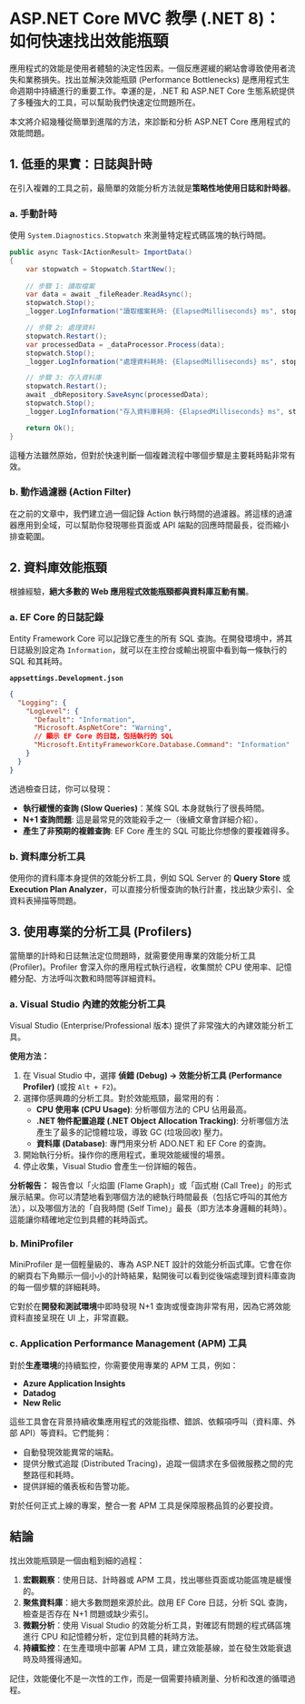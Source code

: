 # ASP.NET Core MVC 教學 (.NET 8)：如何快速找出效能瓶頸

應用程式的效能是使用者體驗的決定性因素。一個反應遲緩的網站會導致使用者流失和業務損失。找出並解決效能瓶頸 (Performance Bottlenecks) 是應用程式生命週期中持續進行的重要工作。幸運的是，.NET 和 ASP.NET Core 生態系統提供了多種強大的工具，可以幫助我們快速定位問題所在。

本文將介紹幾種從簡單到進階的方法，來診斷和分析 ASP.NET Core 應用程式的效能問題。

## 1. 低垂的果實：日誌與計時

在引入複雜的工具之前，最簡單的效能分析方法就是**策略性地使用日誌和計時器**。

### a. 手動計時

使用 `System.Diagnostics.Stopwatch` 來測量特定程式碼區塊的執行時間。

```csharp
public async Task<IActionResult> ImportData()
{
    var stopwatch = Stopwatch.StartNew();
    
    // 步驟 1: 讀取檔案
    var data = await _fileReader.ReadAsync();
    stopwatch.Stop();
    _logger.LogInformation("讀取檔案耗時: {ElapsedMilliseconds} ms", stopwatch.ElapsedMilliseconds);

    // 步驟 2: 處理資料
    stopwatch.Restart();
    var processedData = _dataProcessor.Process(data);
    stopwatch.Stop();
    _logger.LogInformation("處理資料耗時: {ElapsedMilliseconds} ms", stopwatch.ElapsedMilliseconds);

    // 步驟 3: 存入資料庫
    stopwatch.Restart();
    await _dbRepository.SaveAsync(processedData);
    stopwatch.Stop();
    _logger.LogInformation("存入資料庫耗時: {ElapsedMilliseconds} ms", stopwatch.ElapsedMilliseconds);

    return Ok();
}
```
這種方法雖然原始，但對於快速判斷一個複雜流程中哪個步驟是主要耗時點非常有效。

### b. 動作過濾器 (Action Filter)

在之前的文章中，我們建立過一個記錄 Action 執行時間的過濾器。將這樣的過濾器應用到全域，可以幫助你發現哪些頁面或 API 端點的回應時間最長，從而縮小排查範圍。

## 2. 資料庫效能瓶頸

根據經驗，**絕大多數的 Web 應用程式效能瓶頸都與資料庫互動有關**。

### a. EF Core 的日誌記錄

Entity Framework Core 可以記錄它產生的所有 SQL 查詢。在開發環境中，將其日誌級別設定為 `Information`，就可以在主控台或輸出視窗中看到每一條執行的 SQL 和其耗時。

**`appsettings.Development.json`**
```json
{
  "Logging": {
    "LogLevel": {
      "Default": "Information",
      "Microsoft.AspNetCore": "Warning",
      // 顯示 EF Core 的日誌，包括執行的 SQL
      "Microsoft.EntityFrameworkCore.Database.Command": "Information"
    }
  }
}
```
透過檢查日誌，你可以發現：
*   **執行緩慢的查詢 (Slow Queries)**：某條 SQL 本身就執行了很長時間。
*   **N+1 查詢問題**: 這是最常見的效能殺手之一（後續文章會詳細介紹）。
*   **產生了非預期的複雜查詢**: EF Core 產生的 SQL 可能比你想像的要複雜得多。

### b. 資料庫分析工具

使用你的資料庫本身提供的效能分析工具，例如 SQL Server 的 **Query Store** 或 **Execution Plan Analyzer**，可以直接分析慢查詢的執行計畫，找出缺少索引、全資料表掃描等問題。

## 3. 使用專業的分析工具 (Profilers)

當簡單的計時和日誌無法定位問題時，就需要使用專業的效能分析工具 (Profiler)。Profiler 會深入你的應用程式執行過程，收集關於 CPU 使用率、記憶體分配、方法呼叫次數和時間等詳細資料。

### a. Visual Studio 內建的效能分析工具

Visual Studio (Enterprise/Professional 版本) 提供了非常強大的內建效能分析工具。

**使用方法：**
1.  在 Visual Studio 中，選擇 **偵錯 (Debug) -> 效能分析工具 (Performance Profiler)** (或按 `Alt + F2`)。
2.  選擇你感興趣的分析工具。對於效能瓶頸，最常用的有：
    *   **CPU 使用率 (CPU Usage)**: 分析哪個方法的 CPU 佔用最高。
    *   **.NET 物件配置追蹤 (.NET Object Allocation Tracking)**: 分析哪個方法產生了最多的記憶體垃圾，導致 GC (垃圾回收) 壓力。
    *   **資料庫 (Database)**: 專門用來分析 ADO.NET 和 EF Core 的查詢。
3.  開始執行分析。操作你的應用程式，重現效能緩慢的場景。
4.  停止收集，Visual Studio 會產生一份詳細的報告。

**分析報告：**
報告會以「火焰圖 (Flame Graph)」或「函式樹 (Call Tree)」的形式展示結果。你可以清楚地看到哪個方法的總執行時間最長（包括它呼叫的其他方法），以及哪個方法的「自我時間 (Self Time)」最長（即方法本身邏輯的耗時）。這能讓你精確地定位到具體的耗時函式。

### b. MiniProfiler

MiniProfiler 是一個輕量級的、專為 ASP.NET 設計的效能分析函式庫。它會在你的網頁右下角顯示一個小小的計時結果，點開後可以看到從後端處理到資料庫查詢的每一個步驟的詳細耗時。

它對於在**開發和測試環境**中即時發現 N+1 查詢或慢查詢非常有用，因為它將效能資料直接呈現在 UI 上，非常直觀。

### c. Application Performance Management (APM) 工具

對於**生產環境**的持續監控，你需要使用專業的 APM 工具，例如：
*   **Azure Application Insights**
*   **Datadog**
*   **New Relic**

這些工具會在背景持續收集應用程式的效能指標、錯誤、依賴項呼叫（資料庫、外部 API）等資料。它們能夠：
*   自動發現效能異常的端點。
*   提供分散式追蹤 (Distributed Tracing)，追蹤一個請求在多個微服務之間的完整路徑和耗時。
*   提供詳細的儀表板和告警功能。

對於任何正式上線的專案，整合一套 APM 工具是保障服務品質的必要投資。

## 結論

找出效能瓶頸是一個由粗到細的過程：

1.  **宏觀觀察**：使用日誌、計時器或 APM 工具，找出哪些頁面或功能區塊是緩慢的。
2.  **聚焦資料庫**：絕大多數問題來源於此。啟用 EF Core 日誌，分析 SQL 查詢，檢查是否存在 N+1 問題或缺少索引。
3.  **微觀分析**：使用 Visual Studio 的效能分析工具，對確認有問題的程式碼區塊進行 CPU 和記憶體分析，定位到具體的耗時方法。
4.  **持續監控**：在生產環境中部署 APM 工具，建立效能基線，並在發生效能衰退時及時獲得通知。

記住，效能優化不是一次性的工作，而是一個需要持續測量、分析和改進的循環過程。
